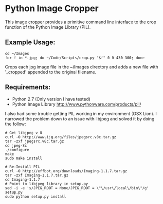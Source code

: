Python Image Cropper
===================

This image cropper provides a primitive command line interface to the crop function of the Python Image Library (PIL).

Example Usage:
-------------

```Shell
cd ~/Images
for f in *.jpg; do ~/Code/Scripts/crop.py "$f" 0 0 430 300; done
```

Crops each jpg image file in the ~/Images directory and adds a new file with '_cropped' appended to the original filename.

Requirements:
------------

* Python 2.7 (Only version I have tested)
* Python Image Library http://www.pythonware.com/products/pil/

I also had some trouble getting PIL working in my environment (OSX Lion).  I narrowed the problem down to an issue with libjpeg and solved it by doing the follow:

```Shell
# Get libjpeg v 8
curl -O http://www.ijg.org/files/jpegsrc.v8c.tar.gz
tar -zxf jpegsrc.v8c.tar.gz
cd jpeg-8c
./configure
make
sudo make install

# Re-Install PIL
curl -O http://effbot.org/downloads/Imaging-1.1.7.tar.gz
tar -zxf Imaging-1.1.7.tar.gz
cd Imaging-1.1.7
# Point to libjpeg library in setup.py
sed -i -e 's/JPEG_ROOT = None/JPEG_ROOT = \"\/usr\/local\/bin\"/g' setup.py
sudo python setup.py install
```